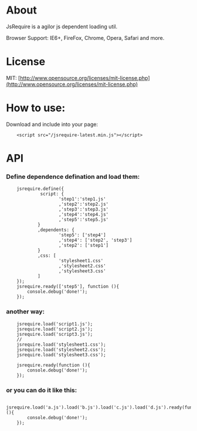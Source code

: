 About
=======
JsRequire is a agilor js dependent loading util.

Browser Support: IE6+, FireFox, Chrome, Opera, Safari and more.

License
=======
MIT: [http://www.opensource.org/licenses/mit-license.php](http://www.opensource.org/licenses/mit-license.php)


How to use:
=======
Download and include into your page:

        <script src="/jsrequire-latest.min.js"></script>


API
=======

### Define dependence defination and load them:

        jsrequire.define({
                 script: {
                        'step1':'step1.js'
                        ,'step2':'step2.js'
                        ,'step3':'step3.js'
                        ,'step4':'step4.js'
                        ,'step5':'step5.js'
                }
                ,dependents: {
                        'step5': ['step4']
                        ,'step4': ['step2', 'step3']
                        ,'step2': ['step1']
                }
                ,css: [
                        'stylesheet1.css'
                        ,'stylesheet2.css'
                        ,'stylesheet3.css'
                ]
        });
        jsrequire.ready(['step5'], function (){
        	console.debug('done!');
        });


### another way:


        jsrequire.load('script1.js');
        jsrequire.load('script2.js');
        jsrequire.load('script3.js');
        //
        jsrequire.load('stylesheet1.css');
        jsrequire.load('stylesheet2.css');
        jsrequire.load('stylesheet3.css');
        
        jsrequire.ready(function (){
        	console.debug('done!');
        });
        
### or you can do it like this:

        jsrequire.load('a.js').load('b.js').load('c.js').load('d.js').ready(function (){
        	console.debug('done!');
        });
